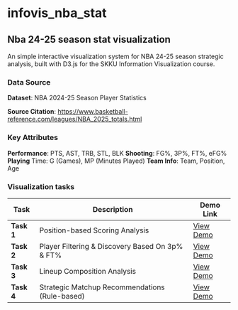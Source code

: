 # infovis_nba_stat

## Nba 24-25 season stat visualization ##

An simple interactive visualization system for NBA 24-25 season strategic analysis, built with D3.js for the SKKU Information Visualization course.

### Data Source
**Dataset**: NBA 2024-25 Season Player Statistics

**Source Citation**: https://www.basketball-reference.com/leagues/NBA_2025_totals.html 

### Key Attributes

**Performance**: PTS, AST, TRB, STL, BLK
**Shooting**: FG%, 3P%, FT%, eFG%
**Playing** Time: G (Games), MP (Minutes Played)
**Team Info**: Team, Position, Age

### Visualization tasks

| Task | Description | Demo Link |
|------|-------------|-----------|
| **Task 1** | Position-based Scoring Analysis | [View Demo](https://ilwoong100.github.io/infovis_nba_stat/task1.html) |
| **Task 2** | Player Filtering & Discovery Based On 3p% & FT%| [View Demo](https://ilwoong100.github.io/infovis_nba_stat/task2.html) |
| **Task 3** | Lineup Composition Analysis | [View Demo](https://ilwoong100.github.io/infovis_nba_stat/task3.html) |
| **Task 4** | Strategic Matchup Recommendations (Rule-based) | [View Demo](https://ilwoong100.github.io/infovis_nba_stat/task4.html) |

